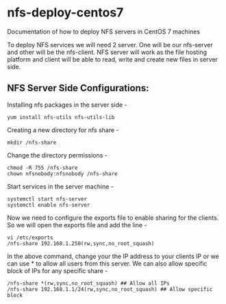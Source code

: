 # nfs-deploy-centos7
Documentation of how to deploy NFS servers in CentOS 7 machines

To deploy NFS services we will need 2 server. One will be our nfs-server and other will be the nfs-client. 
NFS server will work as the file hosting platform and client will be able to read, write and create new files in server side. 

## NFS Server Side Configurations: 

Installing nfs packages in the server side -
```
yum install nfs-utils nfs-utils-lib
```

Creating a new directory for nfs share - 
```
mkdir /nfs-share
```

Change the directory permissions - 
```
chmod -R 755 /nfs-share
chown nfsnobody:nfsnobody /nfs-share
```

Start services in the server machine - 
```
systemctl start nfs-server
systemctl enable nfs-server
```

Now we need to configure the exports file to enable sharing for the clients. So we will open the exports file and add the line -  
```
vi /etc/exports
/nfs-share 192.168.1.250(rw,sync,no_root_squash)
```
In the above command, change your the IP address to your clients IP or we can use * to allow all users from this server. We can also allow specific block of IPs for any specific share - 
```
/nfs-share *(rw,sync,no_root_squash) ## Allow all IPs
/nfs-share 192.168.1.1/24(rw,sync,no_root_squash) ## Allow specific block
```


